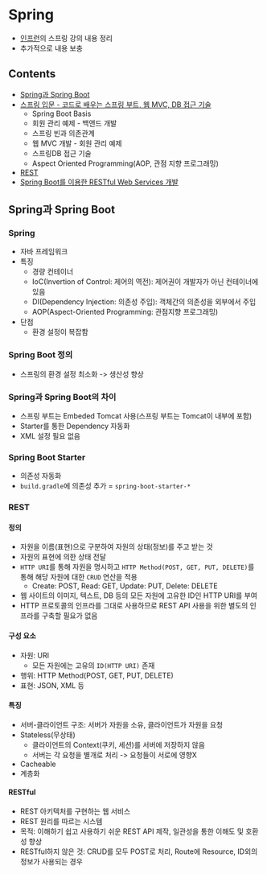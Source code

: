 # Spring 
* [인프런](https://www.inflearn.com)의 스프링 강의 내용 정리
* 추가적으로 내용 보충

## Contents
* [Spring과 Spring Boot](#spring과-spring-boot)
* [스프링 입문 - 코드로 배우는 스프링 부트, 웹 MVC, DB 접근 기술](https://github.com/HYEEWON/spring-study/blob/master/_text/%5B1%5D%EC%8A%A4%ED%94%84%EB%A7%81%EC%9E%85%EB%AC%B8.md)
  * Spring Boot Basis
  * 회원 관리 예제 - 백앤드 개발
  * 스프링 빈과 의존관계
  * 웹 MVC 개발 - 회원 관리 예제
  * 스프링DB 접근 기술
  * Aspect Oriented Programming(AOP, 관점 지향 프로그래밍)
* [REST](#rest)
* [Spring Boot를 이용한 RESTful Web Services 개발](https://github.com/HYEEWON/spring-study/blob/master/_text/%5B2%5DRESTful%EA%B0%9C%EB%B0%9C.md)

## Spring과 Spring Boot
### Spring
* 자바 프레임워크
* 특징
  * 경량 컨테이너
  * IoC(Invertion of Control: 제어의 역전): 제어권이 개발자가 아닌 컨테이너에 있음
  * DI(Dependency Injection: 의존성 주입): 객체간의 의존성을 외부에서 주입
  * AOP(Aspect-Oriented Programming: 관점지향 프로그래밍)
* 단점
  * 환경 설정이 복잡함
### Spring Boot 정의
* 스프링의 환경 설정 최소화 -> 생산성 향상
### Spring과 Spring Boot의 차이
* 스프링 부트는 Embeded Tomcat 사용(스프링 부트는 Tomcat이 내부에 포함)
* Starter를 통한 Dependency 자동화
* XML 설정 필요 없음
### Spring Boot Starter
* 의존성 자동화
* `build.gradle`에 의존성 추가 = `spring-boot-starter-*`

### REST
#### 정의
* 자원을 이름(표현)으로 구분하여 자원의 상태(정보)를 주고 받는 것
* 자원의 표현에 의한 상태 전달
* `HTTP URI`를 통해 자원을 명시하고 `HTTP Method(POST, GET, PUT, DELETE)`를 통해 해당 자원에 대한 `CRUD` 연산을 적용
  * Create: POST, Read: GET, Update: PUT, Delete: DELETE
* 웹 사이트의 이미지, 텍스트, DB 등의 모든 자원에 고유한 ID인 HTTP URI를 부여
* HTTP 프로토콜의 인프라를 그대로 사용하므로 REST API 사용을 위한 별도의 인프라를 구축할 필요가 없음
#### 구성 요소
* 자원: URI
  * 모든 자원에는 고유의 `ID(HTTP URI)` 존재
* 행위: HTTP Method(POST, GET, PUT, DELETE)
* 표현: JSON, XML 등
#### 특징
* 서버-클라이언트 구조: 서버가 자원을 소유, 클라이언트가 자원을 요청
* Stateless(무상태)
  * 클라이언트의 Context(쿠키, 세션)를 서버에 저장하지 않음
  * 서버는 각 요청을 별개로 처리 -> 요청들이 서로에 영향X
* Cacheable
* 계층화
#### RESTful
* REST 아키텍처를 구현하는 웹 서비스
* REST 원리를 따르는 시스템
* 목적: 이해하기 쉽고 사용하기 쉬운 REST API 제작, 일관성을 통한 이해도 및 호환성 향상
* RESTful하지 않은 것: CRUD를 모두 POST로 처리, Route에 Resource, ID외의 정보가 사용되는 경우